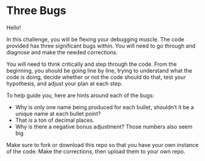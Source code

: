 # Three Bugs

Hello!

In this challenge, you will be flexing your debugging muscle. The code provided has three significant bugs within. You will need to go through and diagnose and make the needed corrections.

You will need to think critically and step through the code. From the beginning, you should be going line by line, trying to understand what the code is doing, decide whether or not the code should do that, test your hypothesis, and adjust your plan at each step.

To help guide you, here are hints around each of the bugs:
* Why is only one name being produced for each bullet, shouldn’t it be a unique name at each bullet point?
* That is a ton of decimal places.
* Why is there a negative bonus adjustment? Those numbers also seem big

Make sure to fork or download this repo so that you have your own instance of the code. Make the corrections, then upload them to your own repo.
